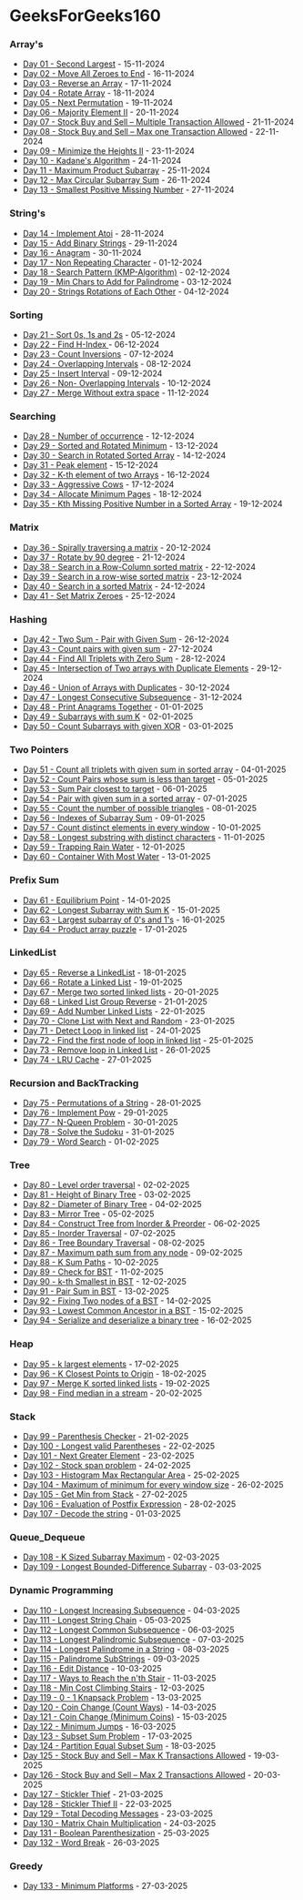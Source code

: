 # GeeksForGeeks160

### Array's

- [Day 01 - Second Largest](01-Arrays/Day01/) - 15-11-2024
- [Day 02 - Move All Zeroes to End](01-Arrays/Day02/) - 16-11-2024
- [Day 03 - Reverse an Array](01-Arrays/Day03/) - 17-11-2024
- [Day 04 - Rotate Array](01-Arrays/Day04/) - 18-11-2024
- [Day 05 - Next Permutation](01-Arrays/Day05/) - 19-11-2024
- [Day 06 - Majority Element II](01-Arrays/Day06/) - 20-11-2024
- [Day 07 - Stock Buy and Sell – Multiple Transaction Allowed](01-Arrays/Day07/) - 21-11-2024
- [Day 08 - Stock Buy and Sell – Max one Transaction Allowed](01-Arrays/Day08/) - 22-11-2024
- [Day 09 - Minimize the Heights II](01-Arrays/Day09/) - 23-11-2024
- [Day 10 - Kadane's Algorithm](01-Arrays/Day10/) - 24-11-2024
- [Day 11 - Maximum Product Subarray](01-Arrays/Day11/) - 25-11-2024
- [Day 12 - Max Circular Subarray Sum](01-Arrays/Day12/) - 26-11-2024
- [Day 13 - Smallest Positive Missing Number](01-Arrays/Day13/) - 27-11-2024

### String's

- [Day 14 - Implement Atoi](02-Strings/Day14/) - 28-11-2024
- [Day 15 - Add Binary Strings](02-Strings/Day15/) - 29-11-2024
- [Day 16 - Anagram](02-Strings/Day16/) - 30-11-2024
- [Day 17 - Non Repeating Character](02-Strings/Day17/) - 01-12-2024
- [Day 18 - Search Pattern (KMP-Algorithm)](02-Strings/Day18/) - 02-12-2024
- [Day 19 - Min Chars to Add for Palindrome](02-Strings/Day19/) - 03-12-2024
- [Day 20 - Strings Rotations of Each Other](02-Strings/Day20/) - 04-12-2024

### Sorting

- [Day 21 - Sort 0s, 1s and 2s](03-SortingDay21/) - 05-12-2024
- [Day 22 - Find H-Index ](03-SortingDay22/) - 06-12-2024
- [Day 23 - Count Inversions](03-SortingDay23/) - 07-12-2024
- [Day 24 - Overlapping Intervals](03-SortingDay24/) - 08-12-2024
- [Day 25 - Insert Interval](03-SortingDay25/) - 09-12-2024
- [Day 26 - Non- Overlapping Intervals](03-SortingDay26/) - 10-12-2024
- [Day 27 - Merge Without extra space](03-SortingDay27/) - 11-12-2024

### Searching

- [Day 28 - Number of occurrence](04-Searching/Day28/) - 12-12-2024
- [Day 29 - Sorted and Rotated Minimum](04-Searching/Day29/) - 13-12-2024
- [Day 30 - Search in Rotated Sorted Array](04-Searching/Day30/) - 14-12-2024
- [Day 31 - Peak element](04-Searching/Day31/) - 15-12-2024
- [Day 32 - K-th element of two Arrays](04-Searching/Day32/) - 16-12-2024
- [Day 33 - Aggressive Cows](04-Searching/Day33/) - 17-12-2024
- [Day 34 - Allocate Minimum Pages](04-Searching/Day34/) - 18-12-2024
- [Day 35 - Kth Missing Positive Number in a Sorted Array](04-Searching/Day35/) - 19-12-2024

### Matrix

- [Day 36 - Spirally traversing a matrix](05-Matrix/Day36/) - 20-12-2024
- [Day 37 - Rotate by 90 degree](05-Matrix/Day37/) - 21-12-2024
- [Day 38 - Search in a Row-Column sorted matrix](05-Matrix/Day38/) - 22-12-2024
- [Day 39 - Search in a row-wise sorted matrix](05-Matrix/Day39/) - 23-12-2024
- [Day 40 - Search in a sorted Matrix](05-Matrix/Day40/) - 24-12-2024
- [Day 41 - Set Matrix Zeroes](05-Matrix/Day41/) - 25-12-2024

### Hashing

- [Day 42 - Two Sum - Pair with Given Sum](06-Hashing/Day42/) - 26-12-2024
- [Day 43 - Count pairs with given sum](06-Hashing/Day43/) - 27-12-2024
- [Day 44 - Find All Triplets with Zero Sum](06-Hashing/Day44/) - 28-12-2024
- [Day 45 - Intersection of Two arrays with Duplicate Elements](06-Hashing/Day45/) - 29-12-2024
- [Day 46 - Union of Arrays with Duplicates](06-Hashing/Day46/) - 30-12-2024
- [Day 47 - Longest Consecutive Subsequence](06-Hashing/Day47/) - 31-12-2024
- [Day 48 - Print Anagrams Together](06-Hashing/Day48/) - 01-01-2025
- [Day 49 - Subarrays with sum K](06-Hashing/Day49/) - 02-01-2025
- [Day 50 - Count Subarrays with given XOR](06-Hashing/Day50/) - 03-01-2025

### Two Pointers

- [Day 51 - Count all triplets with given sum in sorted array](07-Two_Pointer/Day51/) - 04-01-2025
- [Day 52 - Count Pairs whose sum is less than target](07-Two_Pointer/Day52/) - 05-01-2025
- [Day 53 - Sum Pair closest to target](07-Two_Pointer/Day53/) - 06-01-2025
- [Day 54 - Pair with given sum in a sorted array](07-Two_Pointer/Day54/) - 07-01-2025
- [Day 55 - Count the number of possible triangles](07-Two_Pointer/Day55/) - 08-01-2025
- [Day 56 - Indexes of Subarray Sum](07-Two_Pointer/Day56/) - 09-01-2025
- [Day 57 - Count distinct elements in every window](07-Two_Pointer/Day57/) - 10-01-2025
- [Day 58 - Longest substring with distinct characters](07-Two_Pointer/Day58/) - 11-01-2025
- [Day 59 - Trapping Rain Water](07-Two_Pointer/Day59/) - 12-01-2025
- [Day 60 - Container With Most Water](07-Two_Pointer/Day60/) - 13-01-2025

### Prefix Sum

- [Day 61 -  Equilibrium Point](08-Prefix_Sum/Day61/) - 14-01-2025
- [Day 62 -  Longest Subarray with Sum K](08-Prefix_Sum/Day62/) - 15-01-2025
- [Day 63 -  Largest subarray of 0's and 1's](08-Prefix_Sum/Day63/) - 16-01-2025
- [Day 64 -  Product array puzzle](08-Prefix_Sum/Day64/) - 17-01-2025

### LinkedList

- [Day 65 - Reverse a LinkedList](09-LinkedList/Day65/) - 18-01-2025
- [Day 66 - Rotate a Linked List](09-LinkedList/Day66/) - 19-01-2025
- [Day 67 - Merge two sorted linked lists](09-LinkedList/Day67/) - 20-01-2025
- [Day 68 - Linked List Group Reverse](09-LinkedList/Day68/) - 21-01-2025
- [Day 69 - Add Number Linked Lists](09-LinkedList/Day69/) - 22-01-2025
- [Day 70 - Clone List with Next and Random](09-LinkedList/Day70/) - 23-01-2025
- [Day 71 - Detect Loop in linked list](09-LinkedList/Day71/) - 24-01-2025
- [Day 72 - Find the first node of loop in linked list](09-LinkedList/Day72/) - 25-01-2025
- [Day 73 - Remove loop in Linked List](09-LinkedList/Day73/) - 26-01-2025
- [Day 74 - LRU Cache](09-LinkedList/Day74/) - 27-01-2025

### Recursion and BackTracking

- [Day 75 - Permutations of a String](10-Recursion_BackTracking/Day75/) - 28-01-2025
- [Day 76 - Implement Pow](10-Recursion_BackTracking/Day76/) - 29-01-2025
- [Day 77 - N-Queen Problem](10-Recursion_BackTracking/Day77/) - 30-01-2025
- [Day 78 - Solve the Sudoku](10-Recursion_BackTracking/Day78/) - 31-01-2025
- [Day 79 - Word Search](10-Recursion_BackTracking/Day79/) - 01-02-2025

### Tree

- [Day 80 - Level order traversal](11-Tree/Day80/) - 02-02-2025
- [Day 81 - Height of Binary Tree](11-Tree/Day81/) - 03-02-2025
- [Day 82 - Diameter of Binary Tree](11-Tree/Day82/) - 04-02-2025
- [Day 83 - Mirror Tree](11-Tree/Day83/) - 05-02-2025
- [Day 84 - Construct Tree from Inorder & Preorder](11-Tree/Day84/) - 06-02-2025
- [Day 85 - Inorder Traversal](11-Tree/Day85/) - 07-02-2025
- [Day 86 - Tree Boundary Traversal](11-Tree/Day86/) - 08-02-2025
- [Day 87 - Maximum path sum from any node](11-Tree/Day87/) - 09-02-2025
- [Day 88 - K Sum Paths](11-Tree/Day88/) - 10-02-2025
- [Day 89 - Check for BST](11-Tree/Day89/) - 11-02-2025
- [Day 90 - k-th Smallest in BST](11-Tree/Day90/) - 12-02-2025
- [Day 91 - Pair Sum in BST](11-Tree/Day91/) - 13-02-2025
- [Day 92 - Fixing Two nodes of a BST](11-Tree/Day92/) - 14-02-2025
- [Day 93 - Lowest Common Ancestor in a BST](11-Tree/Day93/) - 15-02-2025
- [Day 94 - Serialize and deserialize a binary tree](11-Tree/Day94/) - 16-02-2025

### Heap

- [Day 95 - k largest elements](12-Heap/Day95/) - 17-02-2025
- [Day 96 - K Closest Points to Origin](12-Heap/Day96/) - 18-02-2025
- [Day 97 - Merge K sorted linked lists](12-Heap/Day97/) - 19-02-2025
- [Day 98 - Find median in a stream](12-Heap/Day98/) - 20-02-2025

### Stack

- [Day 99 - Parenthesis Checker](13-Stack/Day99/) - 21-02-2025
- [Day 100 - Longest valid Parentheses](13-Stack/Day100/) - 22-02-2025
- [Day 101 - Next Greater Element](13-Stack/Day101/) - 23-02-2025
- [Day 102 - Stock span problem](13-Stack/Day102/) - 24-02-2025
- [Day 103 - Histogram Max Rectangular Area](13-Stack/Day103/) - 25-02-2025
- [Day 104 - Maximum of minimum for every window size](13-Stack/Day104/) - 26-02-2025
- [Day 105 - Get Min from Stack](13-Stack/Day105/) - 27-02-2025
- [Day 106 - Evaluation of Postfix Expression](13-Stack/Day106/) - 28-02-2025
- [Day 107 - Decode the string](13-Stack/Day107/) - 01-03-2025 

### Queue_Dequeue

- [Day 108 - K Sized Subarray Maximum](14-Queue_Dequeue/Day108/) - 02-03-2025
- [Day 109 - Longest Bounded-Difference Subarray](14-Queue_Dequeue/Day109/) - 03-03-2025

### Dynamic Programming

- [Day 110 - Longest Increasing Subsequence](15-Dynamic_Programming/Day110/) - 04-03-2025
- [Day 111 - Longest String Chain](15-Dynamic_Programming/Day111/) - 05-03-2025
- [Day 112 - Longest Common Subsequence](15-Dynamic_Programming/Day112/) - 06-03-2025
- [Day 113 - Longest Palindromic Subsequence](15-Dynamic_Programming/Day113/) - 07-03-2025
- [Day 114 - Longest Palindrome in a String](15-Dynamic_Programming/Day114/) - 08-03-2025
- [Day 115 - Palindrome SubStrings](15-Dynamic_Programming/Day115/) - 09-03-2025
- [Day 116 - Edit Distance](15-Dynamic_Programming/Day116/) - 10-03-2025
- [Day 117 - Ways to Reach the n'th Stair](15-Dynamic_Programming/Day117/) - 11-03-2025
- [Day 118 - Min Cost Climbing Stairs](15-Dynamic_Programming/Day118/) - 12-03-2025
- [Day 119 - 0 - 1 Knapsack Problem](15-Dynamic_Programming/Day119/) - 13-03-2025
- [Day 120 - Coin Change (Count Ways)](15-Dynamic_Programming/Day120/) - 14-03-2025
- [Day 121 - Coin Change (Minimum Coins)](15-Dynamic_Programming/Day121/) - 15-03-2025
- [Day 122 - Minimum Jumps](15-Dynamic_Programming/Day122/) - 16-03-2025
- [Day 123 - Subset Sum Problem](15-Dynamic_Programming/Day123/) - 17-03-2025
- [Day 124 - Partition Equal Subset Sum](15-Dynamic_Programming/Day124/) - 18-03-2025
- [Day 125 - Stock Buy and Sell – Max K Transactions Allowed](15-Dynamic_Programming/Day125/) - 19-03-2025
- [Day 126 - Stock Buy and Sell – Max 2 Transactions Allowed](15-Dynamic_Programming/Day126/) - 20-03-2025
- [Day 127 - Stickler Thief](15-Dynamic_Programming/Day127/) - 21-03-2025
- [Day 128 - Stickler Thief II](15-Dynamic_Programming/Day128/) - 22-03-2025
- [Day 129 - Total Decoding Messages](15-Dynamic_Programming/Day129/) - 23-03-2025
- [Day 130 - Matrix Chain Multiplication](15-Dynamic_Programming/Day130/) - 24-03-2025
- [Day 131 - Boolean Parenthesization](15-Dynamic_Programming/Day131/) - 25-03-2025
- [Day 132 - Word Break](15-Dynamic_Programming/Day132/) - 26-03-2025

### Greedy

- [Day 133 - Minimum Platforms](16-Greedy/Day133/) - 27-03-2025